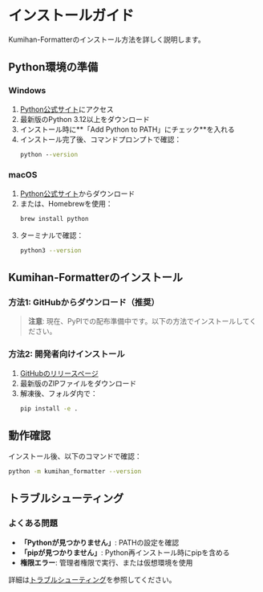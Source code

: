 # インストールガイド

Kumihan-Formatterのインストール方法を詳しく説明します。

## Python環境の準備

### Windows

1. [Python公式サイト](https://www.python.org/downloads/)にアクセス
2. 最新版のPython 3.12以上をダウンロード
3. インストール時に**「Add Python to PATH」にチェック**を入れる
4. インストール完了後、コマンドプロンプトで確認：
   ```cmd
   python --version
   ```

### macOS

1. [Python公式サイト](https://www.python.org/downloads/)からダウンロード
2. または、Homebrewを使用：
   ```bash
   brew install python
   ```
3. ターミナルで確認：
   ```bash
   python3 --version
   ```

## Kumihan-Formatterのインストール

### 方法1: GitHubからダウンロード（推奨）

> **注意**: 現在、PyPIでの配布準備中です。以下の方法でインストールしてください。

### 方法2: 開発者向けインストール

1. [GitHubのリリースページ](https://github.com/mo9mo9-uwu-mo9mo9/Kumihan-Formatter/releases)
2. 最新版のZIPファイルをダウンロード
3. 解凍後、フォルダ内で：
   ```bash
   pip install -e .
   ```

## 動作確認

インストール後、以下のコマンドで確認：

```bash
python -m kumihan_formatter --version
```

## トラブルシューティング

### よくある問題

- **「Pythonが見つかりません」**: PATHの設定を確認
- **「pipが見つかりません」**: Python再インストール時にpipを含める
- **権限エラー**: 管理者権限で実行、または仮想環境を使用

詳細は[トラブルシューティング](TROUBLESHOOTING.md)を参照してください。
